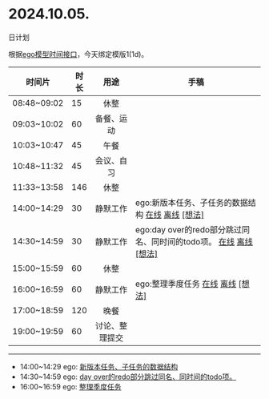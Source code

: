 # 2024.10.05.
日计划

根据[ego模型时间接口](https://gitee.com/hyg/blog/blob/master/timeflow.md)，今天绑定模版1(1d)。

| 时间片 | 时长 | 用途 | 手稿 |
| --- | --- | :---: | --- |
| 08:48~09:02 | 15 | 休整 |  |
| 09:03~10:02 | 60 | 备餐、运动 |  |
| 10:03~10:47 | 45 | 午餐 |  |
| 10:48~11:32 | 45 | 会议、自习 |  |
| 11:33~13:58 | 146 | 休整 |  |
| 14:00~14:29 | 30 | 静默工作 | ego:新版本任务、子任务的数据结构 [在线](http://simp.ly/p/8t3vlk) [离线](../../draft/2024/10/20241005140000.md) <a href="mailto:huangyg@mars22.com?subject=关于2024.10.05.[ego:新版本任务、子任务的数据结构]任务&body=日期: 20241005%0D%0A序号: 5%0D%0A手稿:../../draft/2024/10/20241005140000.md%0D%0A---请勿修改邮件主题及以上内容 从下一行开始写您的想法---%0D%0A">[想法]</a> |
| 14:30~14:59 | 30 | 静默工作 | ego:day over的redo部分跳过同名、同时间的todo项。 [在线](http://simp.ly/p/5k9gJy) [离线](../../draft/2024/10/20241005143000.md) <a href="mailto:huangyg@mars22.com?subject=关于2024.10.05.[ego:day over的redo部分跳过同名、同时间的todo项。]任务&body=日期: 20241005%0D%0A序号: 6%0D%0A手稿:../../draft/2024/10/20241005143000.md%0D%0A---请勿修改邮件主题及以上内容 从下一行开始写您的想法---%0D%0A">[想法]</a> |
| 15:00~15:59 | 60 | 休整 |  |
| 16:00~16:59 | 60 | 静默工作 | ego:整理季度任务 [在线](http://simp.ly/p/4QDThK) [离线](../../draft/2024/10/20241005160000.md) <a href="mailto:huangyg@mars22.com?subject=关于2024.10.05.[ego:整理季度任务]任务&body=日期: 20241005%0D%0A序号: 8%0D%0A手稿:../../draft/2024/10/20241005160000.md%0D%0A---请勿修改邮件主题及以上内容 从下一行开始写您的想法---%0D%0A">[想法]</a> |
| 17:00~18:59 | 120 | 晚餐 |  |
| 19:00~19:59 | 60 | 讨论、整理提交 |  |

---

- 14:00~14:29	ego: [新版本任务、子任务的数据结构](../../draft/2024/10/20241005.01.md)
- 14:30~14:59	ego: [day over的redo部分跳过同名、同时间的todo项。](../../draft/2024/10/20241005.02.md)
- 16:00~16:59	ego: [整理季度任务](../../draft/2024/10/20241005.03.md)
